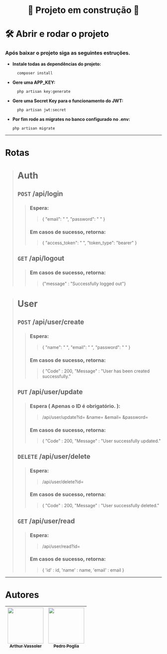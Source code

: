 <h1 align="center"> 🚧 Projeto em construção 🚧 </h1>

# 🛠️ Abrir e rodar o projeto
### **Após baixar o projeto siga as seguintes estruções.**
* **Instale todas as dependências do projeto:**
  ````
    composer install
  ````


* **Gere uma APP_KEY:**
  ````
    php artisan key:generate
  ````


* **Gere uma Secret Key para o funcionamento do JWT:**
  ````
    php artisan jwt:secret
  ````


* **Por fim rode as migrates no banco configurado no .env:**
  ````
  php artisan migrate
  ````
****

# Rotas
># Auth
>## ``POST`` /api/login
>> ### Espera:
>>> { "email": " ", "password": " " }
>> ### Em casos de sucesso, retorna: 
>>>{ "access_token": " ", "token_type": "bearer" }
>## ``GET`` /api/logout
>> ### Em casos de sucesso, retorna:
>>>{"message" : "Successfully logged out"}

># User
>## ``POST`` /api/user/create 
>> ### Espera:
>>> { "name": " ", "email": " ", "password": " " }
>> ### Em casos de sucesso, retorna:
>>>{ "Code" : 200, "Message" : "User has been created successfully."
>## ``PUT`` /api/user/update
>> ### Espera ( Apenas o ID é obrigatório. ):
>>> /api/user/update?id= &name= &email= &password=
>> ### Em casos de sucesso, retorna:
>>>{ "Code" : 200, "Message" : "User  successfully updated."
>## ``DELETE`` /api/user/delete
>> ### Espera:
>>> /api/user/delete?id= 
>> ### Em casos de sucesso, retorna:
>>>{ "Code" : 200, "Message" : "User successfully deleted."
>## ``GET`` /api/user/read
>> ### Espera:
>>> /api/user/read?id=
>> ### Em casos de sucesso, retorna:
>>>{ 'id' : id, 'name' : name, 'email' : email }

****

# Autores
| [<img src="https://avatars.githubusercontent.com/u/59292351?s=96&v=4" width=115><br><sub>Arthur Vassoler</sub>](https://github.com/Arthur-Vassoler) | [<img src="https://avatars.githubusercontent.com/u/80574001?v=4" width=115><br><sub>Pedro Poglia</sub>](https://github.com/Poglia) |
|:---------------------------------------------------------------------------------------------------------------------------------------------------:|:----------------------------------------------------------------------------------------------------------------------------------:|
